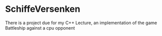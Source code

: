 # SchiffeVersenken
There is a project due for my C++ Lecture, an implementation of the game Battleship against a cpu opponent
